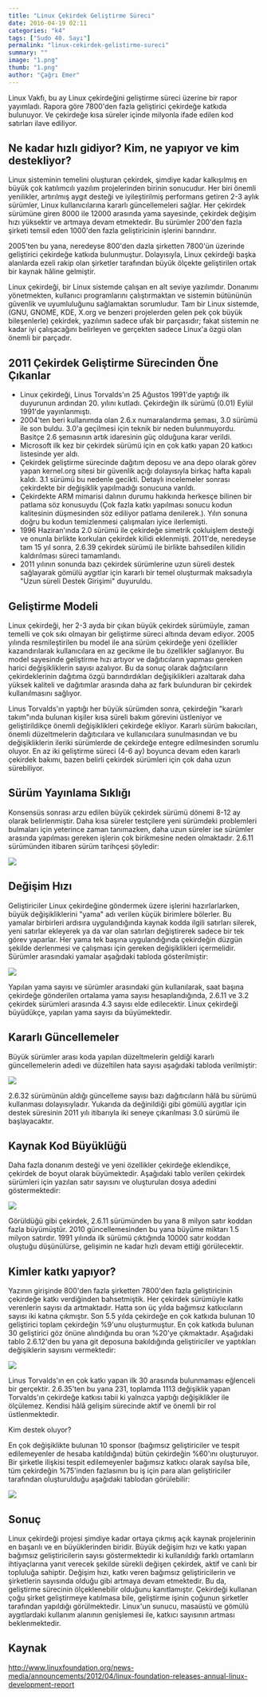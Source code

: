 ```yaml
---
title: "Linux Çekirdek Geliştirme Süreci"
date: 2016-04-19 02:11
categories: "k4"
tags: ["Sudo 40. Sayı"]
permalink: "linux-cekirdek-gelistirme-sureci"
summary: ""
image: "1.png"
thumb: "1.png"
author: "Çağrı Emer"
---
```


Linux Vakfı, bu ay Linux çekirdeğini geliştirme süreci üzerine bir rapor yayımladı. Rapora göre 7800'den fazla geliştirici çekirdeğe katkıda bulunuyor. Ve çekirdeğe kısa süreler içinde milyonla ifade edilen kod satırları ilave ediliyor.

## Ne kadar hızlı gidiyor? Kim, ne yapıyor ve kim destekliyor?

Linux sisteminin temelini oluşturan çekirdek, şimdiye kadar kalkışılmış en büyük çok katılımcılı yazılım projelerinden birinin sonucudur. Her biri önemli yenilikler, artırılmış aygıt desteği ve iyileştirilmiş performans getiren 2-3 aylık sürümler, Linux kullanıcılarına kararlı güncellemeleri sağlar. Her çekirdek sürümüne giren 8000 ile 12000 arasında yama sayesinde, çekirdek değişim hızı yüksektir ve artmaya devam etmektedir. Bu sürümler 200'den fazla şirketi temsil eden 1000'den fazla geliştiricinin işlerini barındırır.

2005'ten bu yana, neredeyse 800'den dazla şirketten 7800'ün üzerinde geliştirici çekirdeğe katkıda bulunmuştur. Dolayısıyla, Linux çekirdeği başka alanlarda ezeli rakip olan şirketler tarafından büyük ölçekte geliştirilen ortak bir kaynak hâline gelmiştir.

Linux çekirdeği, bir Linux sistemde çalışan en alt seviye yazılımdır. Donanımı yönetmekten, kullanıcı programlarını çalıştırmaktan ve sistemin bütününün güvenlik ve uyumluluğunu sağlamaktan sorumludur. Tam bir Linux sistemde, (GNU, GNOME, KDE, X.org ve benzeri projelerden gelen pek çok büyük bileşenlerle) çekirdek, yazılımın sadece ufak bir parçasıdır; fakat sistemin ne kadar iyi çalışacağını belirleyen ve gerçekten sadece Linux'a özgü olan önemli bir parçadır.

## 2011 Çekirdek Geliştirme Sürecinden Öne Çıkanlar

- Linux çekirdeği, Linus Torvalds'ın 25 Ağustos 1991'de yaptığı ilk duyurunun ardından 20. yılını kutladı. Çekirdeğin ilk sürümü (0.01) Eylül 1991'de yayınlanmıştı.
- 2004'ten beri kullanımda olan 2.6.x numaralandırma şeması, 3.0 sürümü ile son buldu. 3.0'a geçilmesi için teknik bir neden bulunmuyordu. Basitçe 2.6 şemasının artık idaresinin güç olduğuna karar verildi.
- Microsoft ilk kez bir çekirdek sürümü için en çok katkı yapan 20 katkıcı listesinde yer aldı.
- Çekirdek geliştirme sürecinde dağıtım deposu ve ana depo olarak görev yapan kernel.org sitesi bir güvenlik açığı dolayısıyla birkaç hafta kapalı kaldı. 3.1 sürümü bu nedenle gecikti. Detaylı incelemeler sonrası çekirdekte bir değişiklik yapılmadığı sonucuna varıldı.
- Çekirdekte ARM mimarisi dalının durumu hakkında herkesçe bilinen bir patlama söz konusuydu (Çok fazla katkı yapılması sonucu kodun kalitesinin düşmesinden söz ediliyor patlama denilerek.). Yılın sonuna doğru bu kodun temizlenmesi çalışmaları iyice ilerlemişti.
- 1996 Haziran'ında 2.0 sürümü ile çekirdeğe simetrik çokluişlem desteği ve onunla birlikte korkulan çekirdek kilidi eklenmişti. 2011'de, neredeyse tam 15 yıl sonra, 2.6.39 çekirdek sürümü ile birlikte bahsedilen kilidin kaldırılması süreci tamamlandı.
- 2011 yılının sonunda bazı çekirdek sürümlerine uzun süreli destek sağlayarak gömülü aygıtlar için kararlı bir temel oluşturmak maksadıyla "Uzun süreli Destek Girişimi" duyuruldu.

## Geliştirme Modeli

Linux çekirdeği, her 2-3 ayda bir çıkan büyük çekirdek sürümüyle, zaman temelli ve çok sıkı olmayan bir geliştirme süreci altında devam ediyor. 2005 yılında resmileştirilen bu model ile ana sürüm çekirdeğe yeni özellikler kazandırılarak kullanıcılara en az gecikme ile bu özellikler sağlanıyor. Bu model sayesinde geliştirme hızı artıyor ve dağıtıcıların yapması gereken harici değişikliklerin sayısı azalıyor. Bu da sonuç olarak dağıtıcıların çekirdeklerinin dağıtıma özgü barındırdıkları değişiklikleri azaltarak daha yüksek kaliteli ve dağıtımlar arasında daha az fark bulunduran bir çekirdek kullanılmasını sağlıyor.

Linus Torvalds'ın yaptığı her büyük sürümden sonra, çekirdeğin "kararlı takım"ında bulunan kişiler kısa süreli bakım görevini üstleniyor ve geliştirildikçe önemli değişiklikleri çekirdeğe ekliyor. Kararlı sürüm bakıcıları, önemli düzeltmelerin dağıtıcılara ve kullanıcılara sunulmasından ve bu değişikliklerin ileriki sürümlerde de çekirdeğe entegre edilmesinden sorumlu oluyor. En az iki geliştirme süreci (4-6 ay) boyunca devam eden kararlı çekirdek bakımı, bazen belirli çekirdek sürümleri için çok daha uzun sürebiliyor.

## Sürüm Yayınlama Sıklığı

Konsensüs sonrası arzu edilen büyük çekirdek sürümü dönemi 8-12 ay olarak belirlenmiştir. Daha kısa süreler testçilere yeni sürümdeki problemleri bulmaları için yeterince zaman tanımazken, daha uzun süreler ise sürümler arasında yapılması gereken işlerin çok birikmesine neden olmaktadır. 2.6.11 sürümünden itibaren sürüm tarihçesi şöyledir:

![](images/post/linux-cekirdek-gelistirme-sureci/tablo1.png)

## Değişim Hızı

Geliştiriciler Linux çekirdeğine göndermek üzere işlerini hazırlarlarken, büyük değişikliklerini "yama" adı verilen küçük birimlere bölerler. Bu yamalar birbirleri ardısıra uygulandığında kaynak kodda ilgili satırları silerek, yeni satırlar ekleyerek ya da var olan satırları değiştirerek sadece bir tek görev yaparlar. Her yama tek başına uygulandığında çekirdeğin düzgün şekilde derlenmesi ve çalışması için gereken değişiklikleri içermelidir. Sürümler arasındaki yamalar aşağıdaki tabloda gösterilmiştir:

![](images/post/linux-cekirdek-gelistirme-sureci/tablo2.png)

Yapılan yama sayısı ve sürümler arasındaki gün kullanılarak, saat başına çekirdeğe gönderilen ortalama yama sayısı hesaplandığında, 2.6.11 ve 3.2 çekirdek sürümleri arasında 4.3 sayısı elde edilecektir. Linux çekirdeği büyüdükçe, yapılan yama sayısı da büyümektedir.

## Kararlı Güncellemeler

Büyük sürümler arası koda yapılan düzeltmelerin geldiği kararlı güncellemelerin adedi ve düzeltilen hata sayısı aşağıdaki tabloda verilmiştir:

![](images/post/linux-cekirdek-gelistirme-sureci/tablo3.png)

2.6.32 sürümünün aldığı güncelleme sayısı bazı dağıtıcıların hâlâ bu sürümü kullanması dolayısıyladır. Yukarıda da değinildiği gibi gömülü aygıtlar için destek süresinin 2011 yılı itibarıyla iki seneye çıkarılması 3.0 sürümü ile başlayacaktır.

## Kaynak Kod Büyüklüğü

Daha fazla donanım desteği ve yeni özellikler çekirdeğe eklendikçe, çekirdek de boyut olarak büyümektedir. Aşağıdaki tablo verilen çekirdek sürümleri için yazılan satır sayısını ve oluşturulan dosya adedini göstermektedir:

![](images/post/linux-cekirdek-gelistirme-sureci/tablo4.png)

Görüldüğü gibi çekirdek, 2.6.11 sürümünden bu yana 8 milyon satır koddan fazla büyümüştür. 2010 güncellemesinden bu yana büyüme miktarı 1.5 milyon satırdır. 1991 yılında ilk sürümü çıktığında 10000 satır koddan oluştuğu düşünülürse, gelişimin ne kadar hızlı devam ettiği görülecektir.

## Kimler katkı yapıyor?

Yazının girişinde 800'den fazla şirketten 7800'den fazla geliştiricinin çekirdeğe katkı verdiğinden bahsetmiştik. Her çekirdek sürümüyle katkı verenlerin sayısı da artmaktadır. Hatta son üç yılda bağımsız katkıcıların sayısı iki katına çıkmıştır. Son 5.5 yılda çekirdeğe en çok katkıda bulunan 10 geliştirici toplam çekirdeğin %9'unu oluşturmuştur. En çok katkıda bulunan 30 geliştirici göz önüne alındığında bu oran %20'ye çıkmaktadır. Aşağıdaki tablo 2.6.12'den bu yana git deposuna bakıldığında geliştiriciler ve yaptıkları değişiklerin sayısını vermektedir:

![](images/post/linux-cekirdek-gelistirme-sureci/tablo5.png)

Linus Torvalds'ın en çok katkı yapan ilk 30 arasında bulunmaması eğlenceli bir gerçektir. 2.6.35'ten bu yana 231, toplamda 1113 değişiklik yapan Torvalds'ın çekirdeğe katkısı tabii ki yalnızca yaptığı değişiklikler ile ölçülemez. Kendisi hâlâ gelişim sürecinde aktif ve önemli bir rol üstlenmektedir.

Kim destek oluyor?

En çok değişiklikte bulunan 10 sponsor (bağımsız geliştiriciler ve tespit edilemeyenler de hesaba katıldığında) bütün çekirdeğin %60'ını oluşturuyor. Bir şirketle ilişkisi tespit edilemeyenler bağımsız katkıcı olarak sayılsa bile, tüm çekirdeğin %75'inden fazlasının bu iş için para alan geliştiriciler tarafından oluşturulduğu aşağıdaki tablodan görülebilir:

![](images/post/linux-cekirdek-gelistirme-sureci/tablo6.png)

## Sonuç

Linux çekirdeği projesi şimdiye kadar ortaya çıkmış açık kaynak projelerinin en başarılı ve en büyüklerinden biridir. Büyük değişim hızı ve katkı yapan bağımsız geliştiricilerin sayısı göstermektedir ki kullanıldığı farklı ortamların ihtiyaçlarına yanıt verecek şekilde sürekli değişen çekirdek, aktif ve canlı bir topluluğa sahiptir. Değişim hızı, katkı veren bağımsız geliştiricilerin ve şirketlerin sayısında olduğu gibi artmaya devam etmektedir. Bu da, geliştirme sürecinin ölçeklenebilir olduğunu kanıtlamıştır. Çekirdeği kullanan çoğu şirket geliştirmeye katılmasa bile, geliştirme işinin çoğunun şirketler tarafından yapıldığı görülmektedir. Linux'un sunucu, masaüstü ve gömülü aygıtlardaki kullanım alanının genişlemesi ile, katkıcı sayısının artması beklenmektedir.

## Kaynak
<http://www.linuxfoundation.org/news-media/announcements/2012/04/linux-foundation-releases-annual-linux-development-report>

